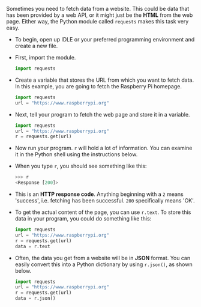 Sometimes you need to fetch data from a website. This could be data that has been provided by a web API, or it might just be the **HTML** from the web page. Either way, the Python module called `requests` makes this task very easy.

- To begin, open up IDLE or your preferred programming environment and create a new file.

- First, import the module.

	```python
	import requests
	```

- Create a variable that stores the URL from which you want to fetch data. In this example, you are going to fetch the Raspberry Pi homepage.

	```python
	import requests
	url = "https://www.raspberrypi.org"
	```

- Next, tell your program to fetch the web page and store it in a variable.

	```python
	import requests
	url = "https://www.raspberrypi.org"
	r = requests.get(url)
	```

- Now run your program. `r` will hold a lot of information. You can examine it in the Python shell using the instructions below.

- When you type `r`, you should see something like this:

	```python
	>>> r
	<Response [200]>
	```

- This is an **HTTP response code**. Anything beginning with a `2` means 'success', i.e. fetching has been successful. `200` specifically means 'OK'. 

- To get the actual content of the page, you can use `r.text`. To store this data in your program, you could do something like this:

	```python
	import requests
	url = "https://www.raspberrypi.org"
	r = requests.get(url)
	data = r.text
	```

- Often, the data you get from a website will be in **JSON** format. You can easily convert this into a Python dictionary by using `r.json()`, as shown below.

	```python
	import requests
	url = "https://www.raspberrypi.org"
	r = requests.get(url)
	data = r.json()
	```
